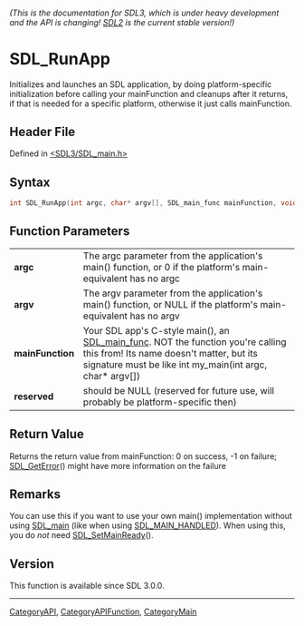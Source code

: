 ###### (This is the documentation for SDL3, which is under heavy development and the API is changing! [SDL2](https://wiki.libsdl.org/SDL2/) is the current stable version!)
# SDL_RunApp

Initializes and launches an SDL application, by doing platform-specific initialization before calling your mainFunction and cleanups after it returns, if that is needed for a specific platform, otherwise it just calls mainFunction.

## Header File

Defined in [<SDL3/SDL_main.h>](https://github.com/libsdl-org/SDL/blob/main/include/SDL3/SDL_main.h)

## Syntax

```c
int SDL_RunApp(int argc, char* argv[], SDL_main_func mainFunction, void * reserved);
```

## Function Parameters

|                      |                                                                                                                                                                                                          |
| -------------------- | -------------------------------------------------------------------------------------------------------------------------------------------------------------------------------------------------------- |
| **argc**             | The argc parameter from the application's main() function, or 0 if the platform's main-equivalent has no argc                                                                                            |
| **argv**             | The argv parameter from the application's main() function, or NULL if the platform's main-equivalent has no argv                                                                                         |
| **mainFunction**     | Your SDL app's C-style main(), an [SDL_main_func](SDL_main_func). NOT the function you're calling this from! Its name doesn't matter, but its signature must be like int my_main(int argc, char* argv[]) |
| **reserved**         | should be NULL (reserved for future use, will probably be platform-specific then)                                                                                                                        |

## Return Value

Returns the return value from mainFunction: 0 on success, -1 on failure;
[SDL_GetError](SDL_GetError)() might have more information on the failure

## Remarks

You can use this if you want to use your own main() implementation without
using [SDL_main](SDL_main) (like when using
[SDL_MAIN_HANDLED](SDL_MAIN_HANDLED)). When using this, you do *not* need
[SDL_SetMainReady](SDL_SetMainReady)().

## Version

This function is available since SDL 3.0.0.

----
[CategoryAPI](CategoryAPI), [CategoryAPIFunction](CategoryAPIFunction), [CategoryMain](CategoryMain)


